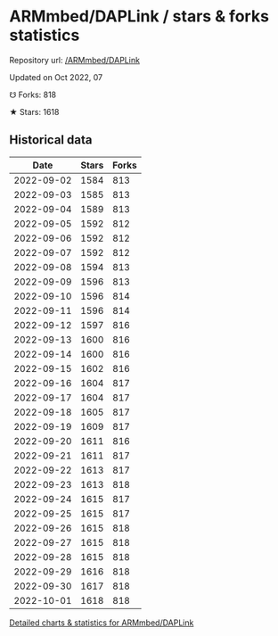 # ARMmbed/DAPLink / stars & forks statistics

Repository url: [/ARMmbed/DAPLink](https://github.com/ARMmbed/DAPLink)

Updated on Oct 2022, 07

☋ Forks: 818

★ Stars: 1618

## Historical data
| Date | Stars | Forks |
|------|-------|-------|
| 2022-09-02 | 1584 | 813 | 
| 2022-09-03 | 1585 | 813 | 
| 2022-09-04 | 1589 | 813 | 
| 2022-09-05 | 1592 | 812 | 
| 2022-09-06 | 1592 | 812 | 
| 2022-09-07 | 1592 | 812 | 
| 2022-09-08 | 1594 | 813 | 
| 2022-09-09 | 1596 | 813 | 
| 2022-09-10 | 1596 | 814 | 
| 2022-09-11 | 1596 | 814 | 
| 2022-09-12 | 1597 | 816 | 
| 2022-09-13 | 1600 | 816 | 
| 2022-09-14 | 1600 | 816 | 
| 2022-09-15 | 1602 | 816 | 
| 2022-09-16 | 1604 | 817 | 
| 2022-09-17 | 1604 | 817 | 
| 2022-09-18 | 1605 | 817 | 
| 2022-09-19 | 1609 | 817 | 
| 2022-09-20 | 1611 | 816 | 
| 2022-09-21 | 1611 | 817 | 
| 2022-09-22 | 1613 | 817 | 
| 2022-09-23 | 1613 | 818 | 
| 2022-09-24 | 1615 | 817 | 
| 2022-09-25 | 1615 | 817 | 
| 2022-09-26 | 1615 | 818 | 
| 2022-09-27 | 1615 | 818 | 
| 2022-09-28 | 1615 | 818 | 
| 2022-09-29 | 1616 | 818 | 
| 2022-09-30 | 1617 | 818 | 
| 2022-10-01 | 1618 | 818 | 


[Detailed charts & statistics for ARMmbed/DAPLink](https://reviewgithub.com/rep/ARMmbed/DAPLink)
